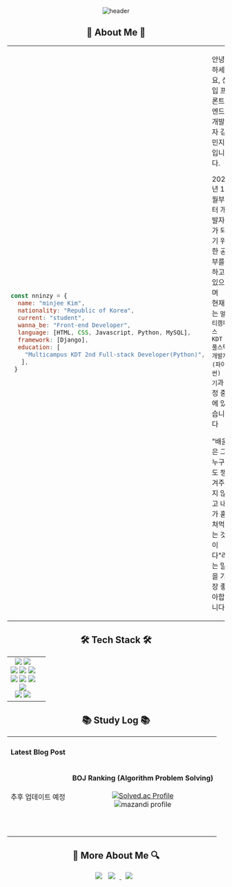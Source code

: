 <div class="header" align="center">
 <img src="https://capsule-render.vercel.app/api?type=cylinder&color=timeAuto&height=150&section=header&text=Hi,%20I'm%20nninzy&&desc=👋Welcome%20My%20Github👋&fontColor=ffffff&fontSize=70&animation=fadeIn&fontAlignY=50&descAlignY=80" alt="header"/>
</div>

<div class="body-1" align="center">
 <h2> 🌱 About Me 🌱 </h2>
 <table>
  <tr>
   <td align="left">
   
 ```javascript
 const nninzy = {
   name: "minjee Kim",
   nationality: "Republic of Korea",
   current: "student",
   wanna_be: "Front-end Developer",
   language: [HTML, CSS, Javascript, Python, MySQL],
   framework: [Django],
   education: [
     "Multicampus KDT 2nd Full-stack Developer(Python)",
    ],
  }
  ```

   </td>
   <td>
     <p>안녕하세요, 신입 프론트엔드 개발자 김민지 입니다.</p>
     <p>2022년 10월부터 개발자가 되기 위한 공부를 하고 있으며<br/> 현재는 <code>멀티캠퍼스 KDT 풀스택 개발자(파이썬) 2기</code>과정 중에 있습니다</p>
     <p>"배움은 그 누구도 챙겨주지 않고 내가 훔쳐먹는 것이다"라는 말을 가장 좋아합니다.</p>
   </td>
  </tr>
 </table>
</div>

<div class="body-2" align="center">
 <h2> 🛠 Tech Stack 🛠 </h2>
 <table>
   <tr>
    <td align="center">
    <div>
      <img src="https://img.shields.io/badge/windows 10-007BD6?style=for-the-badge&logo=windows&logoColor=white"/>
      <img src="https://img.shields.io/badge/visual studio code-007ACC?style=for-the-badge&logo=visualstudiocode&logoColor=white"/>
    </div>
    <div>
      <img src="https://img.shields.io/badge/markdown-000000?style=for-the-badge&logo=markdown&logoColor=white"/>
      <img src="https://img.shields.io/badge/html5-E34F26?style=for-the-badge&logo=html5&logoColor=white"/> 
      <img src="https://img.shields.io/badge/css-1572B6?style=for-the-badge&logo=css3&logoColor=white"/>
    </div>
    <div>
      <img src="https://img.shields.io/badge/javascript-F7DF1E?style=for-the-badge&logo=javascript&logoColor=white"/>
      <img src="https://img.shields.io/badge/python-3776AB?style=for-the-badge&logo=python&logoColor=white"/>
      <img src="https://img.shields.io/badge/mysql-4479A1?style=for-the-badge&logo=mysql&logoColor=white"/>
    </div>
    <div>
      <img src="https://img.shields.io/badge/django-092E20?style=for-the-badge&logo=django&logoColor=white"/>
    </div>
    <div>
      <img src="https://img.shields.io/badge/github-181717?style=for-the-badge&logo=github&logoColor=white"/>
      <img src="https://img.shields.io/badge/git-F05032?style=for-the-badge&logo=git&logoColor=white"/>
    </div>
    </td>
    <td>
     <img src="https://github-readme-stats.vercel.app/api/top-langs/?username=nninzy&layout=compact&theme=tokyonight" alt=""Top Langs"/>
    </td>
   </tr>
 </table>
</div>

<div class="body-3" align="center">
 <h2> 📚 Study Log 📚 </h2>
 <table>
  <tr>
   <td>
    <h4 align="center">Latest Blog Post</h4>
    <p><br><br><br>추후 업데이트 예정<br><br><br><br></p>
   </td>
   <td align="center">
    <h4> BOJ Ranking (Algorithm Problem Solving) </h4>
      <a href="https://solved.ac/nninzy/">
        <img src="http://mazassumnida.wtf/api/v2/generate_badge?boj=nninzy" alt="Solved.ac Profile"/>
      </a>
      <br>
      <img src="http://mazandi.herokuapp.com/api?handle=nninzy&theme=dark" alt="mazandi profile"/>
   </td>
  </tr>
 </table>
</div>

<div class="footer" align="center">
 <h2> 🔎 More About Me 🔍 </h2>
  <a href="mailto:hbmj1017@gmail.com"><img src="https://img.shields.io/badge/Gmail-EA4335?style=flat-square&logo=Gmail&logoColor=black"/></a>
  <a href="https://developer-nninzy.tistory.com">
     <img 
         src="http://img.shields.io/badge/-Tech%20Blog-000000?style=flat&logo=tistory&link=https://developer-nninzy.tistory.com"
         style="height : auto; margin-left : 10px; margin-right : 10px;"/>
  </a>
  <a href="https://min-z.notion.site/cce273910bef4ed0a8ea204e6f83da1e">
     <img 
         src="http://img.shields.io/badge/notion-000000?style=flat&logo=notion&link=https://min-z.notion.site/cce273910bef4ed0a8ea204e6f83da1e"
         style="height : auto; margin-left : 10px; margin-right : 10px;"/>
  </a>
 
</div>

<!--
**nninzy/nninzy** is a ✨ _special_ ✨ repository because its `README.md` (this file) appears on your GitHub profile.

Here are some ideas to get you started:

- 🔭 I’m currently working on ...
- 🌱 I’m currently learning ...
- 👯 I’m looking to collaborate on ...
- 🤔 I’m looking for help with ...
- 💬 Ask me about ...
- 📫 How to reach me: ...
- 😄 Pronouns: ...
- ⚡ Fun fact: ...


    <img src="http://mazandi.herokuapp.com/api?handle=nninzy&theme=warm"/> : solved.ac 잔디 프로필카드
-->
